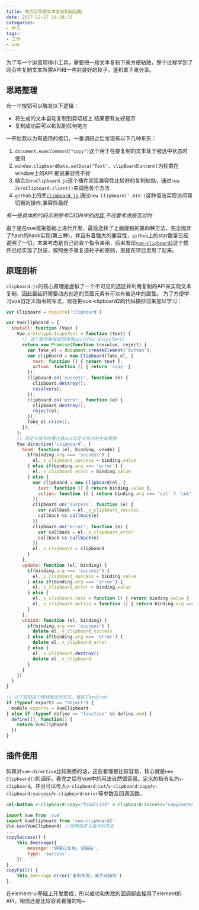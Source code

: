 ```yaml
---
title: 网页实现把文本复制到粘贴板
date: 2017-12-27 14:28:33
categories:
- 学习
tags:
- 工作
- vue
---
```

为了写一个运营用得小工具，需要把一段文本复制下来方便粘贴，整个过程学到了网页中复制文本所需API和一些封装好的轮子，遂积累下来分享。
<!-- more -->
<!-- excerpt -->
## 思路整理
有一个按钮可以触发以下逻辑：
- 将生成的文本自动复制到剪切板上 结果要有友好提示
- 复制成功后可以粘贴到任何地方

一开始我以为有通用的接口，一番调研之后发现有以下几种东东：
1. `document.execCommand("copy")`这个用于在要复制的文本处于被选中状态时使用
2. `window.clipboardData.setData("Text", clipBoardContent)`为挂载在window上的API 据说兼容性不好
3. 结合`ZeroClipboard.js`这个插件实现兼容性比较好的复制粘贴，通过`new ZeroClipboard.client()`来调用各个方法
4. `github`上的库[`clipboard.js`](https://github.com/zenorocha/clipboard.js),通过`new Clipboard('.btn')`这种语法实现访问剪切板的操作,兼容性最好

*有一些具体的代码示例参考CSDN中的[内容](http://blog.csdn.net/fanhu6816/article/details/52809385),不过要考虑是否过时*

由于是在vue框架基础上进行开发，最后选择了上面提到的第四种方法，完全抛弃了flash的hack实现(第三种)，并且有着强大的兼容性，`github`上的star数量已经说明了一切，本来考虑是自己封装个指令来用，后来发现[`vue-clipboard2`](https://github.com/Inndy/vue-clipboard2)这个插件已经实现了封装，按照绝不重复造轮子的原则，直接在项目里用了起来。

## 原理剖析
`clipboard.js`的核心原理是虚拟了一个不可见的选区并利用复制的API来实现文本复制，因此最起码需要动态创造的页面元素有可以有被选中的属性。
为了方便学习vue自定义指令的写法，现在把vue-clipboard2的代码摘抄过来加以学习：
```javascript
var Clipboard = require('clipboard')

var VueClipboard = {
  install: function (Vue) {
    Vue.prototype.$copyText = function (text) { 
      // 这个是非触发式的调用api(this.$copyText)
      return new Promise(function (resolve, reject) {
        var fake_el = document.createElement('button');
        var clipboard = new Clipboard(fake_el, {
          text: function () { return text },
          action: function () { return 'copy' }
        });
        clipboard.on('success', function (e) {
          clipboard.destroy();
          resolve(e);
        });
        clipboard.on('error', function (e) {
          clipboard.destroy();
          reject(e);
        });
        fake_el.click();
      });
    };
    // 自定义指令时要注意vue自定义指令的生命周期
    Vue.directive('clipboard', {
      bind: function (el, binding, vnode) {
        if(binding.arg === 'success') {
          el._v_clipboard_success = binding.value
        } else if(binding.arg === 'error') {
          el._v_clipboard_error = binding.value
        } else {
          var clipboard = new Clipboard(el, {
            text: function () { return binding.value },
            action: function () { return binding.arg === 'cut' ? 'cut' : 'copy' }
          })
          clipboard.on('success', function (e) {
            var callback = el._v_clipboard_success
            callback && callback(e)
          })
          clipboard.on('error', function (e) {
            var callback = el._v_clipboard_error
            callback && callback(e)
          })
          el._v_clipboard = clipboard
        }
      },
      update: function (el, binding) {
        if(binding.arg === 'success') {
          el._v_clipboard_success = binding.value
        } else if(binding.arg === 'error') {
          el._v_clipboard_error = binding.value
        } else {
          el._v_clipboard.text = function () { return binding.value }
          el._v_clipboard.action = function () { return binding.arg === 'cut' ? 'cut' : 'copy' }
        }
      },
      unbind: function (el, binding) {
        if(binding.arg === 'success') {
          delete el._v_clipboard_success
        } else if(binding.arg === 'error') {
          delete el._v_clipboard_error
        } else {
          el._v_clipboard.destroy()
          delete el._v_clipboard
        }
      }
    })
  }
}

// 以下是把这个模块输出的写法，兼容了amd/cmd
if (typeof exports == "object") {
  module.exports = VueClipboard
} else if (typeof define == "function" && define.amd) {
  define([], function() {
    return VueClipboard
  })
}
```

## 插件使用
如果对`vue-directive`比较熟悉的话，这些看懂都比较容易，核心就是`new Clipboard()`的调用，看完之后在vue中的用法自然很容易。定义的指令名为`v-clipboard`。并且可以传入`v-clipboard:cut`/`v-clipboard:copy`/`v-clipboard:success`/`v-clipboard:error`等参数及回调函数。
```html
<el-button v-clipboard:copy="finalLink" v-clipboard:success="copySuccess" v-clipboard:error="copyFail" type="primary">复制链接</el-button>
```

```javascript
import Vue from 'vue'
import VueClipboard from 'vue-clipboard2'
Vue.use(VueClipboard) //使用自定义指令的写法
...
copySuccess() {
    this.$message({
        message: '链接已复制，请粘贴',
        type: 'success'
    })
},
copyFail() {
    this.$message.error('复制失败，请手动操作')
},
```
在element-ui基础上开发而成，所以成功和失败的回调都直接用了element的API。相信还是比较容易看懂的哈~

